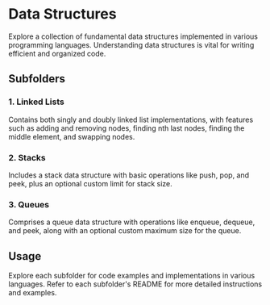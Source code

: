 # Data Structures

Explore a collection of fundamental data structures implemented in various programming languages. Understanding data structures is vital for writing efficient and organized code.

## Subfolders

### 1. Linked Lists

Contains both singly and doubly linked list implementations,
with features such as adding and removing nodes, finding nth last nodes, finding the middle element, and swapping nodes.

### 2. Stacks

Includes a stack data structure 
with basic operations like push, pop, and peek, plus an optional custom limit for stack size.

### 3. Queues

Comprises a queue data structure 
with operations like enqueue, dequeue, and peek, along with an optional custom maximum size for the queue.

## Usage

Explore each subfolder for code examples and implementations in various languages. Refer to each subfolder's README for more detailed instructions and examples.

